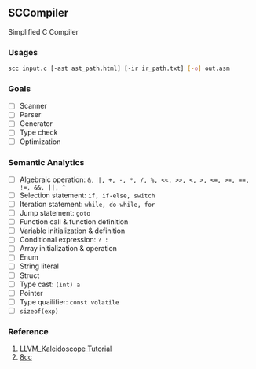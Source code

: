 ## SCCompiler

Simplified C Compiler

### Usages
```bash
scc input.c [-ast ast_path.html] [-ir ir_path.txt] [-o] out.asm
```

### Goals
- [ ] Scanner
- [ ] Parser
- [ ] Generator
- [ ] Type check
- [ ] Optimization

### Semantic Analytics
- [ ] Algebraic operation: `&, |, +, -, *, /, %, <<, >>, <, >, <=, >=, ==, !=, &&, ||, ^`
- [ ] Selection statement: `if, if-else, switch`
- [ ] Iteration statement: `while, do-while, for`
- [ ] Jump statement: `goto`
- [ ] Function call & function definition
- [ ] Variable initialization & definition
- [ ] Conditional expression: ` ? : `
- [ ] Array initialization & operation
- [ ] Enum
- [ ] String literal
- [ ] Struct
- [ ] Type cast: `(int) a`
- [ ] Pointer
- [ ] Type quailifier: `const volatile`
- [ ] `sizeof(exp)`

### Reference
1. [LLVM_Kaleidoscope Tutorial](https://llvm.org/docs/tutorial/MyFirstLanguageFrontend/LangImpl02.html)
2. [8cc](https://github.com/rui314/8cc)